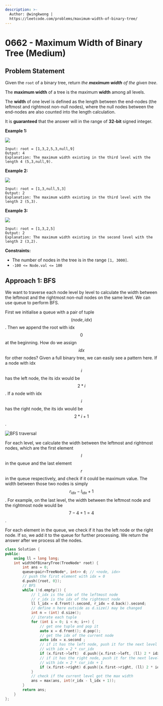 ```yaml
---
description: >-
  Author: @wingkwong |
  https://leetcode.com/problems/maximum-width-of-binary-tree/
---
```


# 0662 - Maximum Width of Binary Tree (Medium)

## Problem Statement

Given the `root` of a binary tree, return _the **maximum width** of the given tree_.

The **maximum width** of a tree is the maximum **width** among all levels.

The **width** of one level is defined as the length between the end-nodes (the leftmost and rightmost non-null nodes), where the null nodes between the end-nodes are also counted into the length calculation.

It is **guaranteed** that the answer will in the range of **32-bit** signed integer.

&#x20;

**Example 1:**

![](https://assets.leetcode.com/uploads/2021/05/03/width1-tree.jpg)

```
Input: root = [1,3,2,5,3,null,9]
Output: 4
Explanation: The maximum width existing in the third level with the length 4 (5,3,null,9).
```

**Example 2:**

![](https://assets.leetcode.com/uploads/2021/05/03/width2-tree.jpg)

```
Input: root = [1,3,null,5,3]
Output: 2
Explanation: The maximum width existing in the third level with the length 2 (5,3).
```

**Example 3:**

![](https://assets.leetcode.com/uploads/2021/05/03/width3-tree.jpg)

```
Input: root = [1,3,2,5]
Output: 2
Explanation: The maximum width existing in the second level with the length 2 (3,2).
```

**Constraints:**

* The number of nodes in the tree is in the range `[1, 3000]`.
* `-100 <= Node.val <= 100`

## Approach 1: BFS

We want to traverse each node level by level to calculate the width between the leftmost and the rightmost non-null nodes on the same level. We can use queue to perform BFS.&#x20;

First we initialise a queue with a pair of tuple $$(node, idx)$$. Then we append the root with idx $$0$$ at the beginning. How do we assign $$idx$$ for other nodes? Given a full binary tree, we can easily see a pattern here. If a node with idx $$i$$ has the left node, the its idx would be $$2 * i$$. If a node with idx $$i$$ has the right node, the its idx would be $$2 * i + 1$$. &#x20;

![BFS traversal](https://leetcode.com/problems/maximum-width-of-binary-tree/Figures/662/662\_bfs\_traversal.png)

For each level, we calculate the width between the leftmost and rightmost nodes, which are the first element $$l$$ in the queue and the last element $$r$$ in the queue respectively, and check if it could be maximum value. The width between those two nodes is simply $$r_{idx} - l_{idx} + 1$$. For example, on the last level, the width between the leftmost node and the rightmost node would be $$7 - 4 + 1 = 4$$.

For each element in the queue, we check if it has the left node or the right node. If so, we add it to the queue for further processing. We return the answer after we process all the nodes.

```cpp
class Solution {
public:
    using ll = long long;
    int widthOfBinaryTree(TreeNode* root) {
        int ans = 0;
        queue<pair<TreeNode*, int>> d; // <node, idx>
        // push the first element with idx = 0
        d.push({root, 0});
        // BFS
        while (!d.empty()) {
            // l_idx is the idx of the leftmost node
            // r_idx is the idx of the rightmost node
            ll l_idx = d.front().second, r_idx = d.back().second;
            // define n here outside as d.size() may be changed
            int n = (int) d.size();
            // iterate each tuple
            for (int i = 0; i < n; i++) {
                // get one tuple and pop it
                auto x = d.front(); d.pop();
                // get the idx of the current node
                auto idx = x.second ;
                // if it has the left node, push it for the next level
                // with idx = 2 * cur_idx
                if (x.first->left)  d.push({x.first->left, (ll) 2 * idx});
                // if it has the right node, push it for the next level
                // with idx = 2 * cur_idx + 1
                if (x.first->right) d.push({x.first->right, (ll) 2 * idx + 1});
            }
            // check if the current level got the max width
            ans = max(ans, int(r_idx - l_idx + 1));
        }
        return ans;
    }
};
```
